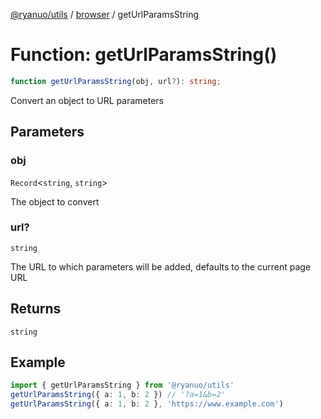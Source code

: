 [@ryanuo/utils](../../index.md) / [browser](../index.md) / getUrlParamsString

# Function: getUrlParamsString()

```ts
function getUrlParamsString(obj, url?): string;
```

Convert an object to URL parameters

## Parameters

### obj

`Record`\<`string`, `string`\>

The object to convert

### url?

`string`

The URL to which parameters will be added, defaults to the current page URL

## Returns

`string`

## Example

```ts twoslash
import { getUrlParamsString } from '@ryanuo/utils'
getUrlParamsString({ a: 1, b: 2 }) // '?a=1&b=2'
getUrlParamsString({ a: 1, b: 2 }, 'https://www.example.com')
```
